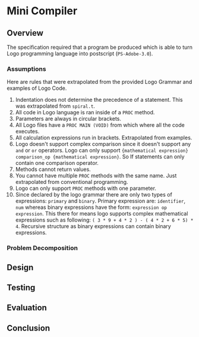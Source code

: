 # Mini Compiler

## Overview

The specification required that a program be produced which is able to turn Logo programming language into postscript (`PS-Adobe-3.0`). 

### Assumptions

Here are rules that were extrapolated from the provided Logo Grammar and examples of Logo Code.

1. Indentation does not determine the precedence of a statement. This was extrapolated from `spiral.t`.
2. All code in Logo language is ran inside of a `PROC` method.
3. Parameters are always in circular brackets.
4. All Logo files have a `PROC MAIN (VOID)` from which where all the code executes.
5. All calculation expressions run in brackets. Extrapolated from examples.
6. Logo doesn't support complex comparison since it doesn't support any `and` or `or` operators. Logo can only support `{mathematical expression} comparison_op {mathematical expression}`. So If statements can only contain one comparison operator.
7. Methods cannot return values.
8. You cannot have multiple `PROC` methods with the same name. Just extrapolated from conventional programming.
9. Logo can only support `PROC` methods with one parameter.
10. Since declared by the logo grammar there are only two types of expressions: `primary` and `binary`. Primary expression are: `identifier`, `num` whereas binary expressions have the form: `expression op expression`. This there for means logo supports complex mathematical expressions such as following: `( 3 * 9 + 4 * 2 ) - ( 4 * 2 + 6 * 5) * 4`. Recursive structure as binary expressions can contain binary expressions.



### Problem Decomposition



## Design

## Testing

## Evaluation

## Conclusion



